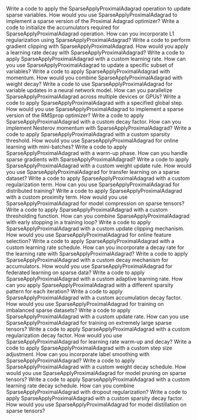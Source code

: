 Write a code to apply the SparseApplyProximalAdagrad operation to update sparse variables.
How would you use SparseApplyProximalAdagrad to implement a sparse version of the Proximal Adagrad optimizer?
Write a code to initialize the accumulators required for SparseApplyProximalAdagrad operation.
How can you incorporate L1 regularization using SparseApplyProximalAdagrad?
Write a code to perform gradient clipping with SparseApplyProximalAdagrad.
How would you apply a learning rate decay with SparseApplyProximalAdagrad?
Write a code to apply SparseApplyProximalAdagrad with a custom learning rate.
How can you use SparseApplyProximalAdagrad to update a specific subset of variables?
Write a code to apply SparseApplyProximalAdagrad with momentum.
How would you combine SparseApplyProximalAdagrad with weight decay?
Write a code to use SparseApplyProximalAdagrad for variable updates in a neural network model.
How can you parallelize SparseApplyProximalAdagrad across multiple devices or GPUs?
Write a code to apply SparseApplyProximalAdagrad with a specified global step.
How would you use SparseApplyProximalAdagrad to implement a sparse version of the RMSprop optimizer?
Write a code to apply SparseApplyProximalAdagrad with a custom decay factor.
How can you implement Nesterov momentum with SparseApplyProximalAdagrad?
Write a code to apply SparseApplyProximalAdagrad with a custom sparsity threshold.
How would you use SparseApplyProximalAdagrad for online learning with mini-batches?
Write a code to apply SparseApplyProximalAdagrad with a warm-up phase.
How can you handle sparse gradients with SparseApplyProximalAdagrad?
Write a code to apply SparseApplyProximalAdagrad with a custom weight update rule.
How would you use SparseApplyProximalAdagrad for transfer learning on a sparse dataset?
Write a code to apply SparseApplyProximalAdagrad with a custom regularization term.
How can you use SparseApplyProximalAdagrad for distributed training?
Write a code to apply SparseApplyProximalAdagrad with a custom proximity term.
How would you use SparseApplyProximalAdagrad for model compression on sparse tensors?
Write a code to apply SparseApplyProximalAdagrad with a custom thresholding function.
How can you combine SparseApplyProximalAdagrad with early stopping in a training loop?
Write a code to apply SparseApplyProximalAdagrad with a custom update clipping mechanism.
How would you use SparseApplyProximalAdagrad for online feature selection?
Write a code to apply SparseApplyProximalAdagrad with a custom learning rate schedule.
How can you incorporate a decay rate for the learning rate with SparseApplyProximalAdagrad?
Write a code to apply SparseApplyProximalAdagrad with a custom decay mechanism for accumulators.
How would you use SparseApplyProximalAdagrad for federated learning on sparse data?
Write a code to apply SparseApplyProximalAdagrad with a custom adaptive learning rate.
How can you apply SparseApplyProximalAdagrad with a different sparsity pattern for each iteration?
Write a code to apply SparseApplyProximalAdagrad with a custom accumulation decay factor.
How would you use SparseApplyProximalAdagrad for training on imbalanced sparse datasets?
Write a code to apply SparseApplyProximalAdagrad with a custom update rate.
How can you use SparseApplyProximalAdagrad for training on extremely large sparse tensors?
Write a code to apply SparseApplyProximalAdagrad with a custom regularization decay factor.
How would you use SparseApplyProximalAdagrad for learning rate warm-up and decay?
Write a code to apply SparseApplyProximalAdagrad with a custom step size adjustment.
How can you incorporate label smoothing with SparseApplyProximalAdagrad?
Write a code to apply SparseApplyProximalAdagrad with a custom weight decay schedule.
How would you use SparseApplyProximalAdagrad for model pruning on sparse tensors?
Write a code to apply SparseApplyProximalAdagrad with a custom learning rate decay schedule.
How can you combine SparseApplyProximalAdagrad with dropout regularization?
Write a code to apply SparseApplyProximalAdagrad with a custom sparsity decay factor.
How would you use SparseApplyProximalAdagrad for model distillation on sparse tensors?